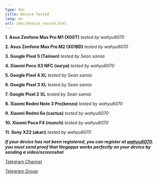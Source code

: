 ```yaml
---
type: doc
title: Device Tested
lang: en
url: /doc/device_tested.html
---
```


**1. Asus Zenfone Max Pro M1 (X00T)** *tested by wahyu6070*

**2. Asus Zenfone Max Pro M2 (X01BD)** *tested by wahyu6070*

**3. Google Pixel 5 (Taimen)** *tested by Sean samia*

**4. Xiaomi Poco X3 NFC (surya)** *tested by wahyu6070*

**5. Google Pixel 4 XL** *tested by Sean samia*

**6. Google Pixel 3 XL** *tested by Sean samia*

**7. Google Pixel 2 XL** *tested by Sean samia*

**8. Xiaomi Redmi Note 3 Pro(kenzo)** *tested by wahyu6070*

**9. Xiaomi Redmi 6a (cactus)** *tested by wahyu6070*

**10. Xiaomi Poco F4 (munch)** *tested by wahyu6070*

**11. Sony XZ2 (akari)** *tested by wahyu6070*

***If your device has not been registered, you can register at [wahyu6070](https://t.me/wahyu6070). you must send proof that litegapps works perfectly on your device by sending a video/screenshot***

[Telegram Channel](https://t.me/litegapps)

[Telegram Group](https://t.me/Litegappsgroup)

